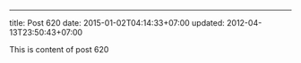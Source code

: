 ---
title: Post 620
date: 2015-01-02T04:14:33+07:00
updated: 2012-04-13T23:50:43+07:00

This is content of post 620